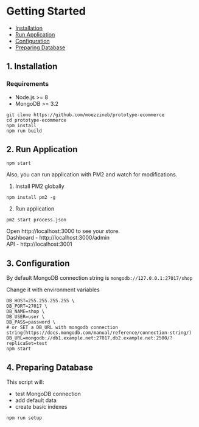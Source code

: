 # Getting Started

* [Installation](#1-installation)
* [Run Application](#2-run-application)
* [Configuration](#3-configuration)
* [Preparing Database](#4-preparing-database)

## 1. Installation

### Requirements
- Node.js >= 8
- MongoDB >= 3.2

```shell
git clone https://github.com/moezzineb/prototype-ecommerce
cd prototype-ecommerce
npm install
npm run build
```

## 2. Run Application

```shell
npm start
```

Also, you can run application with PM2 and watch for modifications.
1. Install PM2 globally
```
npm install pm2 -g
```
2. Run application
```shell
pm2 start process.json
```

Open http://localhost:3000 to see your store.  
Dashboard - http://localhost:3000/admin  
API - http://localhost:3001

## 3. Configuration

By default MongoDB connection string is `mongodb://127.0.0.1:27017/shop`

Change it with environment variables

```shell
DB_HOST=255.255.255.255 \
DB_PORT=27017 \
DB_NAME=shop \
DB_USER=user \
DB_PASS=password \
# or SET a DB_URL with mongodb connection string(https://docs.mongodb.com/manual/reference/connection-string/)
DB_URL=mongodb://db1.example.net:27017,db2.example.net:2500/?replicaSet=test
npm start
```

## 4. Preparing Database

This script will:
- test MongoDB connection
- add default data
- create basic indexes

```
npm run setup
```
